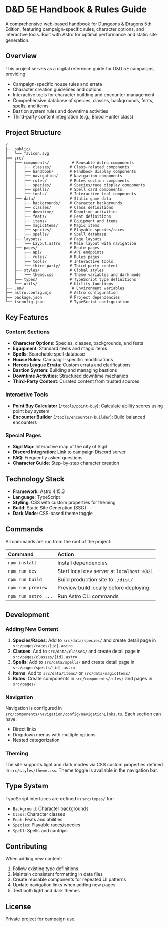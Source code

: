 # D&D 5E Handbook & Rules Guide

A comprehensive web-based handbook for Dungeons & Dragons 5th Edition, featuring campaign-specific rules, character options, and interactive tools. Built with Astro for optimal performance and static site generation.

## Overview

This project serves as a digital reference guide for D&D 5E campaigns, providing:

- Campaign-specific house rules and errata
- Character creation guidelines and options
- Interactive tools for character building and encounter management
- Comprehensive database of species, classes, backgrounds, feats, spells, and items
- Bastion system rules and downtime activities
- Third-party content integration (e.g., Blood Hunter class)

## Project Structure

```
/
├── public/
│   └── favicon.svg
├── src/
│   ├── components/          # Reusable Astro components
│   │   ├── classes/        # Class-related components
│   │   ├── handbook/       # Handbook display components
│   │   ├── navigation/     # Navigation components
│   │   ├── rules/          # Rules section components
│   │   ├── species/        # Species/race display components
│   │   ├── spells/         # Spell card components
│   │   └── tools/          # Interactive tool components
│   ├── data/               # Static game data
│   │   ├── backgrounds/    # Character backgrounds
│   │   ├── classes/        # Class definitions
│   │   ├── downtime/       # Downtime activities
│   │   ├── feats/          # Feat definitions
│   │   ├── items/          # Equipment and items
│   │   ├── magicItems/     # Magic items
│   │   ├── species/        # Playable species/races
│   │   └── spells/         # Spell database
│   ├── layouts/            # Page layouts
│   │   └── Layout.astro    # Main layout with navigation
│   ├── pages/              # Route pages
│   │   ├── api/            # API endpoints
│   │   ├── rules/          # Rules pages
│   │   ├── tools/          # Interactive tools
│   │   └── third-party/    # Third-party content
│   ├── styles/             # Global styles
│   │   └── theme.css       # Theme variables and dark mode
│   ├── types/              # TypeScript type definitions
│   └── utils/              # Utility functions
├── .env                     # Environment variables
├── astro.config.mjs        # Astro configuration
├── package.json            # Project dependencies
└── tsconfig.json           # TypeScript configuration
```

## Key Features

### Content Sections

- **Character Options**: Species, classes, backgrounds, and feats
- **Equipment**: Standard items and magic items
- **Spells**: Searchable spell database
- **House Rules**: Campaign-specific modifications
- **Heroes League Errata**: Custom errata and clarifications
- **Bastion System**: Building and managing bastions
- **Downtime Activities**: Structured downtime mechanics
- **Third-Party Content**: Curated content from trusted sources

### Interactive Tools

- **Point Buy Calculator** (`/tools/point-buy`): Calculate ability scores using point buy system
- **Encounter Builder** (`/tools/encounter-builder`): Build balanced encounters

### Special Pages

- **Sigil Map**: Interactive map of the city of Sigil
- **Discord Integration**: Link to campaign Discord server
- **FAQ**: Frequently asked questions
- **Character Guide**: Step-by-step character creation

## Technology Stack

- **Framework**: Astro 4.15.3
- **Language**: TypeScript
- **Styling**: CSS with custom properties for theming
- **Build**: Static Site Generation (SSG)
- **Dark Mode**: CSS-based theme toggle

## Commands

All commands are run from the root of the project:

| Command | Action |
| :--- | :--- |
| `npm install` | Install dependencies |
| `npm run dev` | Start local dev server at `localhost:4321` |
| `npm run build` | Build production site to `./dist/` |
| `npm run preview` | Preview build locally before deploying |
| `npm run astro ...` | Run Astro CLI commands |

## Development

### Adding New Content

1. **Species/Races**: Add to `src/data/species/` and create detail page in `src/pages/races/[id].astro`
2. **Classes**: Add to `src/data/classes/` and create detail page in `src/pages/classes/[id].astro`
3. **Spells**: Add to `src/data/spells/` and create detail page in `src/pages/spells/[id].astro`
4. **Items**: Add to `src/data/items/` or `src/data/magicItems/`
5. **Rules**: Create components in `src/components/rules/` and pages in `src/pages/`

### Navigation

Navigation is configured in `src/components/navigation/config/navigationLinks.ts`. Each section can have:

- Direct links
- Dropdown menus with multiple options
- Nested categorization

### Theming

The site supports light and dark modes via CSS custom properties defined in `src/styles/theme.css`. Theme toggle is available in the navigation bar.

## Type System

TypeScript interfaces are defined in `src/types/` for:

- `Background`: Character backgrounds
- `Class`: Character classes
- `Feat`: Feats and abilities
- `Species`: Playable races/species
- `Spell`: Spells and cantrips

## Contributing

When adding new content:

1. Follow existing type definitions
2. Maintain consistent formatting in data files
3. Create reusable components for repeated UI patterns
4. Update navigation links when adding new pages
5. Test both light and dark themes

## License

Private project for campaign use.
